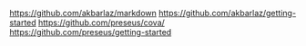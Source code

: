 https://github.com/akbarlaz/markdown
https://github.com/akbarlaz/getting-started
https://github.com/preseus/cova/
https://github.com/preseus/getting-started
